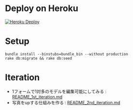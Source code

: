# Deploy on Heroku

[![Heroku Deploy](https://www.herokucdn.com/deploy/button.png)](https://heroku.com/deploy?template=https://github.com/kasei-san/relation_form_sample)

# Setup

```
bundle install --binstubs=bundle_bin --without production
rake db:migrate && rake db:seed
```
# Iteration

- 1フォームで1対多のモデルを編集可能にしてみる : [README_1st_iteration.md](README_1st_iteration.md)
- 写真をupする仕組みを作る : [README_2nd_iteration.md](README_2nd_iteration.md)
